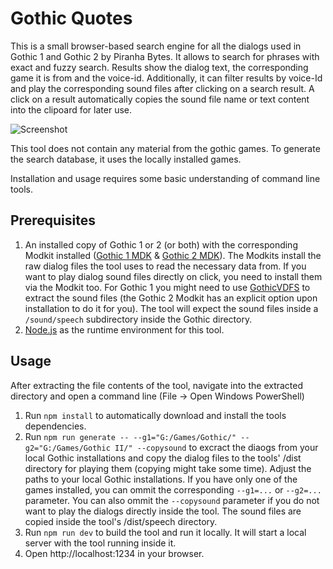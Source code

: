 # Gothic Quotes

This is a small browser-based search engine for all the dialogs used in Gothic 1 and Gothic 2 by Piranha Bytes.
It allows to search for phrases with exact and fuzzy search. Results show the dialog text, the corresponding game it is from and the voice-id. Additionally, it can filter results by voice-Id and play the corresponding sound files after clicking on a search result. A click on a result automatically copies the sound file name or text content into the clipoard for later use.

![Screenshot](https://i.imgur.com/q7dkSth.png)

This tool does not contain any material from the gothic games. To generate the search database, it uses the locally installed games.

Installation and usage requires some basic understanding of command line tools.

## Prerequisites

1. An installed copy of Gothic 1 or 2 (or both) with the corresponding Modkit installed ([Gothic 1 MDK](https://www.worldofgothic.de/dl/download_28.htm) & [Gothic 2 MDK](https://www.worldofgothic.de/dl/download_93.htm)).
The Modkits install the raw dialog files the tool uses to read the necessary data from.
If you want to play dialog sound files directly on click, you need to install them via the Modkit too. For Gothic 1 you might need to use [GothicVDFS](https://www.worldofgothic.de/dl/download_27.htm) to extract the sound files (the Gothic 2 Modkit has an explicit option upon installation to do it for you). The tool will expect the sound files inside a `/sound/speech` subdirectory inside the Gothic directory.
2. [Node.js](https://nodejs.org/en/) as the runtime environment for this tool.


## Usage

After extracting the file contents of the tool, navigate into the extracted directory and open a command line (File -> Open Windows PowerShell)

1. Run `npm install` to automatically download and install the tools dependencies.
2. Run `npm run generate -- --g1="G:/Games/Gothic/" --g2="G:/Games/Gothic II/" --copysound` to excract the diaogs from your local Gothic installations and copy the dialog files to the tools' /dist directory for playing them (copying might take some time). Adjust the paths to your local Gothic installations. If you have only one of the games installed, you can ommit the corresponding `--g1=...` or `--g2=...` parameter. You can also ommit the `--copysound` parameter if you do not want to play the dialogs directly inside the tool. The sound files are copied inside the tool's /dist/speech directory.
3. Run `npm run dev` to build the tool and run it locally. It will start a local server with the tool running inside it.
4. Open http://localhost:1234 in your browser.

